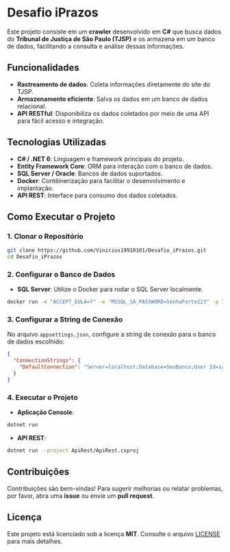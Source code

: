 # Desafio iPrazos

Este projeto consiste em um **crawler** desenvolvido em **C#** que busca dados do **Tribunal de Justiça de São Paulo (TJSP)** e os armazena em um banco de dados, facilitando a consulta e análise dessas informações.

## Funcionalidades

- **Rastreamento de dados**: Coleta informações diretamente do site do TJSP.
- **Armazenamento eficiente**: Salva os dados em um banco de dados relacional.
- **API RESTful**: Disponibiliza os dados coletados por meio de uma API para fácil acesso e integração.

## Tecnologias Utilizadas

- **C# / .NET 6**: Linguagem e framework principais do projeto.
- **Entity Framework Core**: ORM para interação com o banco de dados.
- **SQL Server / Oracle**: Bancos de dados suportados.
- **Docker**: Contêinerização para facilitar o desenvolvimento e implantação.
- **API REST**: Interface para consumo dos dados coletados.

## Como Executar o Projeto

### 1. Clonar o Repositório

```bash
git clone https://github.com/Vinicius19910101/Desafio_iPrazos.git
cd Desafio_iPrazos
```

### 2. Configurar o Banco de Dados

- **SQL Server**: Utilize o Docker para rodar o SQL Server localmente.

```bash
docker run -e "ACCEPT_EULA=Y" -e "MSSQL_SA_PASSWORD=SenhaForte123" -p 1433:1433 --name sql1 -d mcr.microsoft.com/mssql/server:2025-latest
```

### 3. Configurar a String de Conexão

No arquivo `appsettings.json`, configure a string de conexão para o banco de dados escolhido:

```json
{
  "ConnectionStrings": {
    "DefaultConnection": "Server=localhost;Database=SeuBanco;User Id=sa;Password=SenhaForte123;"
  }
}
```

### 4. Executar o Projeto

- **Aplicação Console**:

```bash
dotnet run
```

- **API REST**:

```bash
dotnet run --project ApiRest/ApiRest.csproj
```

## Contribuições

Contribuições são bem-vindas! Para sugerir melhorias ou relatar problemas, por favor, abra uma **issue** ou envie um **pull request**.

## Licença

Este projeto está licenciado sob a licença **MIT**. Consulte o arquivo [LICENSE](LICENSE) para mais detalhes.

